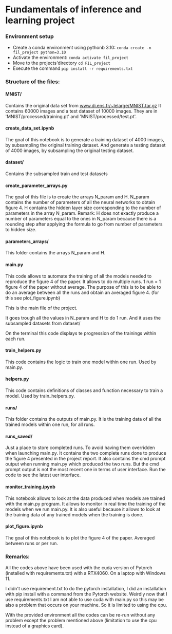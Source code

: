 # Fundamentals of inference and learning project

### Environment setup

* Create a conda environment using pythonb 3.10: `conda create -n fil_project python=3.10`
* Activate the environment: `conda activate fil_project`
* Move to the projects'directory `cd FIL_project`
* Execute the command `pip install -r requirements.txt`


### Structure of the files:

#### MNIST/
Contains the original data set from www.di.ens.fr/~lelarge/MNIST.tar.gz
It contains 60000 images and a test dataset of 10000 images. They are in 'MNIST/processed/training.pt' and 'MNIST/processed/test.pt'.

#### create_data_set.ipynb
The goal of this notebook is to generate a training dataset of 4000 images, by subsampling the original training dataset. And generate a testing dataset of 4000 images, by subsampling the original testing dataset.

#### dataset/
Contains the subsampled train and test datasets

#### create_parameter_arrays.py
The goal of this file is to create the arrays N_param and H.
N_param contains the number of parameters of all the neural networks to obtain figure 4.
H contains the hidden layer size corresponding to the number of parameters in the array N_param. Remark: H does not exactly produce a number of parameters equal to the ones in N_param because there is a rounding step after applying the formula to go from number of parameters to hidden size.

#### parameters_arrays/
This folder contains the arrays N_param and H.

#### main.py
This code allows to automate the training of all the models needed to reproduce the figure 4 of the paper. It allows to do multiple runs. 1 run = 1 figure 4 of the paper without average. The purpose of this is to be able to do an average between all the runs and obtain an averaged figure 4. (for this see plot_figure.ipynb)

This is the main file of the project.

It goes trough all the values in N_param and H to do 1 run. And it uses the subsampled datasets from dataset/

On the terminal this code displays te progression of the trainings within each run.

#### train_helpers.py
This code contains the logic to train one model within one run. Used by main.py.

#### helpers.py
This code contains definitions of classes and function necessary to train a model. Used by train_helpers.py.

#### runs/
This folder contains the outputs of main.py. It is the training data of all the trained models within one run, for all runs.

#### runs_saved/
Just a place to store completed runs. To avoid having them overridden when launching main.py.
It contains the two complete runs done to produce the figure 4 presented in the project report. It also contains the cmd prompt output when running main.py which produced the two runs. But the cmd prompt output is not the most recent one in terms of user interface. Run the code to see the latest uer interface.

#### monitor_training.ipynb
This notebook allows to look at the data produced when models are trained with the main.py program.
It allows to monitor in real time the training of the models when we run main.py.
It is also useful because it allows to look at the training data of any trained models when the training is done. 

#### plot_figure.ipynb
The goal of this notebook is to plot the figure 4 of the paper. Averaged between runs or per run.

### Remarks:
All the codes above have been used with the cuda version of Pytorch (installed with requirements.txt) with a RTX4060. On a laptop with Windows 11.

I didn't use requirement.txt to do the pytorch installation, I did an installation with pip install with a command from the Pytorch website. Weirdly now that I use requirements.txt I am not able to use cuda with main.py so this may be also a problem that occurs on your machine. So it is limited to using the cpu.

With the provided environment all the codes can be re-run without any problem except the problem mentioned above (limitation to use the cpu instead of a graphics card).